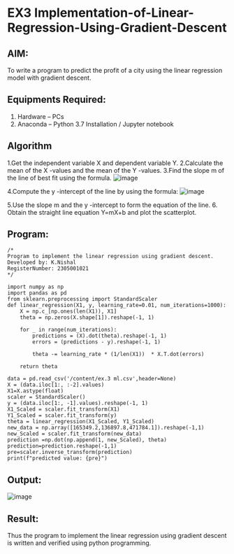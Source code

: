 # EX3 Implementation-of-Linear-Regression-Using-Gradient-Descent

## AIM:
To write a program to predict the profit of a city using the linear regression model with gradient descent.

## Equipments Required:
1. Hardware – PCs
2. Anaconda – Python 3.7 Installation / Jupyter notebook

## Algorithm
1.Get the independent variable X and dependent variable Y.
2.Calculate the mean of the X -values and the mean of the Y -values.
3.Find the slope m of the line of best fit using the formula.
![image](https://github.com/user-attachments/assets/23c20f80-7b52-4f7a-a48c-a5732334feb0)

4.Compute the y -intercept of the line by using the formula:
![image](https://github.com/user-attachments/assets/d0e6c793-94bf-4f57-970c-a98b7ff85269)

5.Use the slope m and the y -intercept to form the equation of the line. 6. Obtain the straight line equation Y=mX+b and plot the scatterplot. 
 

## Program:
```
/*
Program to implement the linear regression using gradient descent.
Developed by: K.Nishal
RegisterNumber: 2305001021 
*/

import numpy as np
import pandas as pd
from sklearn.preprocessing import StandardScaler
def linear_regression(X1, y, learning_rate=0.01, num_iterations=1000):
    X = np.c_[np.ones(len(X1)), X1]
    theta = np.zeros(X.shape[1]).reshape(-1, 1)

    for _ in range(num_iterations):
        predictions = (X).dot(theta).reshape(-1, 1)
        errors = (predictions - y).reshape(-1, 1)

        theta -= learning_rate * (1/len(X1))  * X.T.dot(errors)

    return theta

data = pd.read_csv('/content/ex.3 ml.csv',header=None)
X = (data.iloc[1:, :-2].values)
X1=X.astype(float)
scaler = StandardScaler()
y = (data.iloc[1:, -1].values).reshape(-1, 1)
X1_Scaled = scaler.fit_transform(X1)
Y1_Scaled = scaler.fit_transform(y)
theta = linear_regression(X1_Scaled, Y1_Scaled)
new_data = np.array([165349.2,136897.8,471784.1]).reshape(-1,1)
new_Scaled = scaler.fit_transform(new_data)
prediction =np.dot(np.append(1, new_Scaled), theta)
prediction=prediction.reshape(-1,1)
pre=scaler.inverse_transform(prediction)
print(f"predicted value: {pre}")
```

## Output:
![image](https://github.com/user-attachments/assets/9b01a79b-0b6a-48b3-8b31-9e6945d1033e)



## Result:
Thus the program to implement the linear regression using gradient descent is written and verified using python programming.
